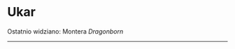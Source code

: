 <p><img></img></p>

# Ukar
Ostatnio widziano: <a data-path="Lokacje/Montera.md">Montera</a>
*Dragonborn*

---
